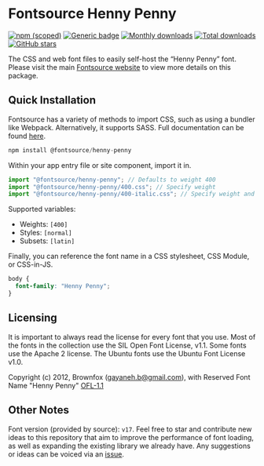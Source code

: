 # Fontsource Henny Penny

[![npm (scoped)](https://img.shields.io/npm/v/@fontsource/henny-penny?color=brightgreen)](https://www.npmjs.com/package/@fontsource/henny-penny) [![Generic badge](https://img.shields.io/badge/fontsource-passing-brightgreen)](https://github.com/fontsource/fontsource) [![Monthly downloads](https://badgen.net/npm/dm/@fontsource/henny-penny)](https://github.com/fontsource/fontsource) [![Total downloads](https://badgen.net/npm/dt/@fontsource/henny-penny)](https://github.com/fontsource/fontsource) [![GitHub stars](https://img.shields.io/github/stars/fontsource/fontsource.svg?style=social&label=Star)](https://github.com/fontsource/fontsource/stargazers)

The CSS and web font files to easily self-host the “Henny Penny” font. Please visit the main [Fontsource website](https://fontsource.org/fonts/henny-penny) to view more details on this package.

## Quick Installation

Fontsource has a variety of methods to import CSS, such as using a bundler like Webpack. Alternatively, it supports SASS. Full documentation can be found [here](https://fontsource.org/docs/getting-started/introduction).

```javascript
npm install @fontsource/henny-penny
```

Within your app entry file or site component, import it in.

```javascript
import "@fontsource/henny-penny"; // Defaults to weight 400
import "@fontsource/henny-penny/400.css"; // Specify weight
import "@fontsource/henny-penny/400-italic.css"; // Specify weight and style

```

Supported variables:
- Weights: `[400]`
- Styles: `[normal]`
- Subsets: `[latin]`

Finally, you can reference the font name in a CSS stylesheet, CSS Module, or CSS-in-JS.

```css
body {
  font-family: "Henny Penny";
}
```

## Licensing
It is important to always read the license for every font that you use.
Most of the fonts in the collection use the SIL Open Font License, v1.1. Some fonts use the Apache 2 license. The Ubuntu fonts use the Ubuntu Font License v1.0.

Copyright (c) 2012, Brownfox (gayaneh.b@gmail.com), with Reserved Font Name "Henny Penny"
[OFL-1.1](http://scripts.sil.org/OFL)

## Other Notes
Font version (provided by source): `v17`.
Feel free to star and contribute new ideas to this repository that aim to improve the performance of font loading, as well as expanding the existing library we already have. Any suggestions or ideas can be voiced via an [issue](https://github.com/fontsource/fontsource/issues).